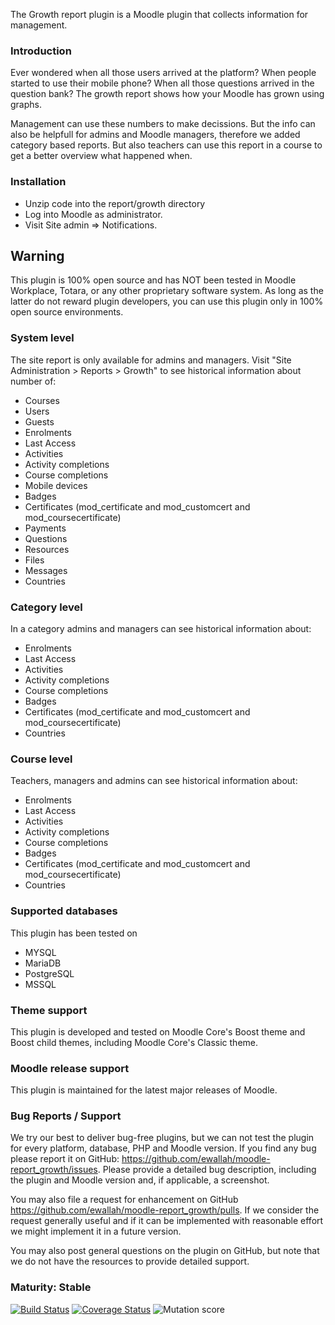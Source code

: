 The Growth report plugin is a Moodle plugin that collects information for management. 

### Introduction
Ever wondered when all those users arrived at the platform? When people started to use their mobile phone?
When all those questions arrived in the question bank?  The growth report shows how your Moodle has grown 
using graphs.

Management can use these numbers to make decissions. But the info can also be helpfull for admins and
Moodle managers, therefore we added category based reports. But also teachers can use this report in a
course to get a better overview what happened when.

### Installation

* Unzip code into the report/growth directory
* Log into Moodle as administrator.
* Visit Site admin => Notifications.

## Warning

This plugin is 100% open source and has NOT been tested in Moodle Workplace, Totara, or any other proprietary software system.
As long as the latter do not reward plugin developers, you can use this plugin only in 100% open source environments.


### System level

The site report is only available for admins and managers. Visit "Site Administration > Reports > Growth"
to see historical information about number of:

* Courses
* Users
* Guests
* Enrolments
* Last Access
* Activities
* Activity completions
* Course completions
* Mobile devices
* Badges
* Certificates (mod_certificate and mod_customcert and mod_coursecertificate)
* Payments
* Questions
* Resources
* Files
* Messages
* Countries

### Category level

In a category admins and managers can see historical information about:

* Enrolments
* Last Access
* Activities
* Activity completions
* Course completions
* Badges
* Certificates (mod_certificate and mod_customcert and mod_coursecertificate)
* Countries

### Course level

Teachers, managers and admins can see historical information about:

* Enrolments
* Last Access
* Activities
* Activity completions
* Course completions
* Badges
* Certificates (mod_certificate and mod_customcert and mod_coursecertificate)
* Countries

### Supported databases

This plugin has been tested on

* MYSQL
* MariaDB
* PostgreSQL
* MSSQL

### Theme support

This plugin is developed and tested on Moodle Core's Boost theme and Boost child themes, including Moodle Core's Classic theme.

### Moodle release support

This plugin is maintained for the latest major releases of Moodle.

### Bug Reports / Support

We try our best to deliver bug-free plugins, but we can not test the plugin for every platform, database, PHP and
Moodle version. If you find any bug please report it on GitHub: https://github.com/ewallah/moodle-report_growth/issues.
Please provide a detailed bug description, including the plugin and Moodle version and, if applicable, a screenshot.

You may also file a request for enhancement on GitHub https://github.com/ewallah/moodle-report_growth/pulls.
If we consider the request generally useful and if it can be implemented with reasonable effort we might implement it in a future version.

You may also post general questions on the plugin on GitHub, but note that we do not have the resources to provide
detailed support.

### Maturity: Stable

[![Build Status](https://github.com/ewallah/moodle-report_growth/workflows/Tests/badge.svg)](https://github.com/ewallah/moodle-report_growth/actions)
[![Coverage Status](https://coveralls.io/repos/github/ewallah/moodle-report_growth/badge.svg?branch=main)](https://coveralls.io/github/ewallah/moodle-report_growth?branch=main)
![Mutation score](https://badgen.net/badge/Mutation%20Score%20Indicator/100)

